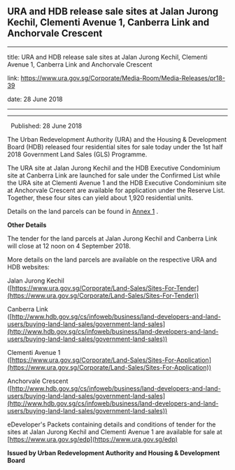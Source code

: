 ## URA and HDB release sale sites at Jalan Jurong Kechil, Clementi Avenue 1, Canberra Link and Anchorvale Crescent
---
title: URA and HDB release sale sites at Jalan Jurong Kechil, Clementi Avenue 1, Canberra Link and Anchorvale Crescent

link: https://www.ura.gov.sg/Corporate/Media-Room/Media-Releases/pr18-39

date: 28 June 2018

---

---------------------------------------------------------------------------------------------------------------

  Published: 28 June 2018

The Urban Redevelopment Authority (URA) and the Housing & Development Board (HDB) released four residential sites for sale today under the 1st half 2018 Government Land Sales (GLS) Programme.  
  
The URA site at Jalan Jurong Kechil and the HDB Executive Condominium site at Canberra Link are launched for sale under the Confirmed List while the URA site at Clementi Avenue 1 and the HDB Executive Condominium site at Anchorvale Crescent are available for application under the Reserve List. Together, these four sites can yield about 1,920 residential units.  
  
Details on the land parcels can be found in [Annex 1](https://www.ura.gov.sg/-/media/Corporate/Media-Room/2018/Jun/pr18-39a.pdf) .  
  
**Other Details**  
  
The tender for the land parcels at Jalan Jurong Kechil and Canberra Link will close at 12 noon on 4 September 2018.  
  
More details on the land parcels are available on the respective URA and HDB websites:  
  
Jalan Jurong Kechil  
([https://www.ura.gov.sg/Corporate/Land-Sales/Sites-For-Tender](https://www.ura.gov.sg/Corporate/Land-Sales/Sites-For-Tender))  
  
Canberra Link  
([http://www.hdb.gov.sg/cs/infoweb/business/land-developers-and-land-users/buying-land-land-sales/government-land-sales](http://www.hdb.gov.sg/cs/infoweb/business/land-developers-and-land-users/buying-land-land-sales/government-land-sales))  
  
Clementi Avenue 1  
([https://www.ura.gov.sg/Corporate/Land-Sales/Sites-For-Application](https://www.ura.gov.sg/Corporate/Land-Sales/Sites-For-Application))  
  
Anchorvale Crescent  
([http://www.hdb.gov.sg/cs/infoweb/business/land-developers-and-land-users/buying-land-land-sales/government-land-sales](http://www.hdb.gov.sg/cs/infoweb/business/land-developers-and-land-users/buying-land-land-sales/government-land-sales))  
  
eDeveloper's Packets containing details and conditions of tender for the sites at Jalan Jurong Kechil and Clementi Avenue 1 are available for sale at [https://www.ura.gov.sg/edp](https://www.ura.gov.sg/edp)



**Issued by Urban Redevelopment Authority and Housing & Development Board**